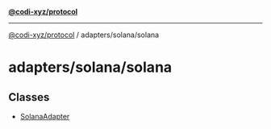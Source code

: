 [**@codi-xyz/protocol**](../../../README.md)

***

[@codi-xyz/protocol](../../../modules.md) / adapters/solana/solana

# adapters/solana/solana

## Classes

- [SolanaAdapter](classes/SolanaAdapter.md)
